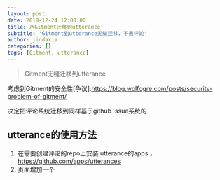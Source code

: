 ```yaml
---
layout: post
date: 2018-12-24 12:00:00
title: 从Gitment迁移到utterance
subtitle: 'Gitment到utterance无缝迁移，不丢评论'
author: jindaxia
categories: []
tags: [Gitment, utterance]
---
```


> Gitment无缝迁移到utterance

考虑到Gitment的安全性[争议]:https://blog.wolfogre.com/posts/security-problem-of-gitment/

决定把评论系统迁移到同样基于github Issue系统的 

[utterance]:https://www.xianmin.org/post/utterances-comment-system/

## utterance的使用方法

1. 在需要创建评论的repo上安装 utterance的apps ，https://github.com/apps/utterances
2. 页面增加一个<script>代码段

```js
<script src="https://utteranc.es/client.js"
        repo="[ENTER REPO HERE]"
        issue-term="title"
        theme="github-light"
        crossorigin="anonymous"
        async>
</script>
```

## 无缝迁移的关键设置

> issue-term="title"

让utterance默认识别对应Issue的关键字采用title，这和Gitment的Issue标题是对应的，如果文章的标题添加了一些SEO信息，如博客标题什么的，也可以用 og:title，前提是文章的OGtitle设置了干净的值